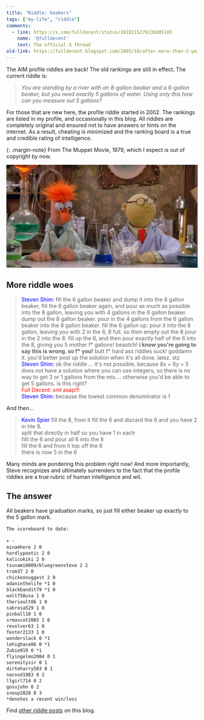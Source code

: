 ```yaml
---
title: "Riddle: beakers"
tags: ["my-life", "riddle"]
comments:
  - link: https://x.com/fulldecent/status/1619215276138205185
    name: '@fulldecent'
    text: The official X thread
old-link: https://fulldecent.blogspot.com/2005/10/after-more-than-2-years-in-hibernation.html
---
```


The AIM profile riddles are back! The old rankings are still in effect. The current riddle is:<br />

<blockquote style="font-style: italic;">
You are standing by a river with an 8-gallon beaker and a 6-gallon beaker, but you need exactly 5 gallons of water. Using only this how can you measure out 5 gallons?</blockquote>

For those that are new here, the profile riddle started in 2002. The rankings are listed in my profile, and occasionally in this blog. All riddles are completely original and ensured not to have answers or hints on the internet. As a result, cheating is minimized and the ranking board is a true and credible rating of intelligence.

{: .margin-note}
From The Muppet Movie, 1979, which I expect is out of copyright by now.

![Muppets and beakers](/assets/images/2005-10-18-riddle-beakers.webp)

## More riddle woes

> <span style="color:blue">Steven Shim:</span> fill the 6 gallon beaker and dump it into the 8 gallon beaker, fill the 6 gallon beaker again, and pour as much as possible into the 8 gallon, leaving you with 4 gallons in the 6 gallon beaker. dump out the 8 gallon beaker. pour in the 4 gallons from the 6 gallon beaker into the 8 gallon beaker. fill the 6 gallon up. pour it into the 8 gallon, leaving you with 2 in the 6, 8 full. so then empty out the 8 pour in the 2 into the 8. fill up the 6, and then pour exactly half of the 6 into the 8, giving you 5 mother f* gallons! beaotch! **i know you're going to say this is wrong. so f\* you!** butt f\* hard ass riddles suck! goddamn it. you'd better post up the solution when it's all done. latez. stz<br />
> <span style="color:blue">Steven Shim:</span> ok the riddle ... it's not possible, because 8x + 6y = 5 does not have a solution where you can use integers, so there is no way to get 3 or 1 gallons from the mix.... otherwise you'd be able to get 5 gallons. is this right?<br />
> <span style="color:red">Full Decent: xml asap!!!</span><br />
> <span style="color:blue">Steven Shim:</span> because the lowest common denominator is 1

And then...

> <span style="color:blue">Kevin Spier</span> fill the 8, from it fill the 6 and discard the 6 and you have 2 in hte 8.<br />
split that directly in half so you have 1 in each<br />
filll the 6 and pour all 6 into the 8<br />
fill the 6 and from it top off the 8<br />
there is now 5 in the 6<br />

Many minds are pondering this problem right now! And more importantly, Steve recognizes and ultimately surrenders to the fact that the profile riddles are a true rubric of human intelligence and wit.

## The answer

All beakers have graduation marks, so just fill either beaker up exactly to the 5 gallon mark.

```
The scoreboard to date:

+ -
minamhere 2 0
hardlypoetic 2 0
kalicokiki 2 0
tsunami0009/bluegreensteve 2 2
trom37 2 0
chickennuggest 2 0
adaninthelife *1 0
blackbandit79 *1 0
walt758usa 1 0
theriault06 1 0
sabrosa529 1 0
pinball10 1 0
srmascot2002 1 0
revolver63 1 0
fester2133 1 0
wonderslack 0 *1
lehighace06 0 *1
Zubie919 0 *1
flyingelmo2004 0 1
serenitysir 0 1
dirteharry503 0 1
nacnud1983 0 2
llgirl714 0 2
gosujohn 0 2
snoop2828 0 3
*denotes a recent win/loss
```

Find [other riddle posts](posts-by-tag#riddle) on this blog.
